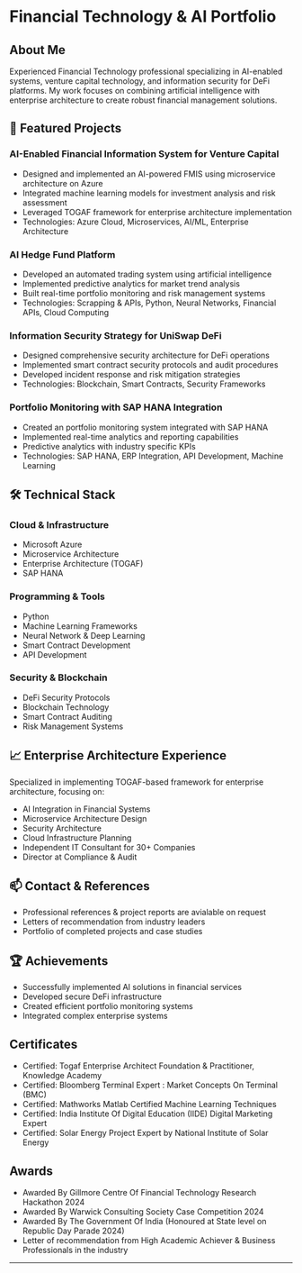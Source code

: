# Financial Technology & AI Portfolio

## About Me
Experienced Financial Technology professional specializing in AI-enabled systems, venture capital technology, and information security for DeFi platforms. My work focuses on combining artificial intelligence with enterprise architecture to create robust financial management solutions.

## 🚀 Featured Projects

### AI-Enabled Financial Information System for Venture Capital
- Designed and implemented an AI-powered FMIS using microservice architecture on Azure
- Integrated machine learning models for investment analysis and risk assessment
- Leveraged TOGAF framework for enterprise architecture implementation
- Technologies: Azure Cloud, Microservices, AI/ML, Enterprise Architecture

### AI Hedge Fund Platform
- Developed an automated trading system using artificial intelligence
- Implemented predictive analytics for market trend analysis
- Built real-time portfolio monitoring and risk management systems
- Technologies: Scrapping & APIs, Python, Neural Networks, Financial APIs, Cloud Computing

### Information Security Strategy for UniSwap DeFi
- Designed comprehensive security architecture for DeFi operations
- Implemented smart contract security protocols and audit procedures
- Developed incident response and risk mitigation strategies
- Technologies: Blockchain, Smart Contracts, Security Frameworks

### Portfolio Monitoring with SAP HANA Integration
- Created an portfolio monitoring system integrated with SAP HANA
- Implemented real-time analytics and reporting capabilities
- Predictive analytics with industry specific KPIs
- Technologies: SAP HANA, ERP Integration, API Development, Machine Learning

## 🛠️ Technical Stack

### Cloud & Infrastructure
- Microsoft Azure
- Microservice Architecture
- Enterprise Architecture (TOGAF)
- SAP HANA

### Programming & Tools
- Python
- Machine Learning Frameworks
- Neural Network & Deep Learning
- Smart Contract Development
- API Development

### Security & Blockchain
- DeFi Security Protocols
- Blockchain Technology
- Smart Contract Auditing
- Risk Management Systems

## 📈 Enterprise Architecture Experience
Specialized in implementing TOGAF-based framework for enterprise architecture, focusing on:
- AI Integration in Financial Systems
- Microservice Architecture Design
- Security Architecture
- Cloud Infrastructure Planning
- Independent IT Consultant for 30+ Companies
- Director at Compliance & Audit

## 📫 Contact & References
- Professional references & project reports are avialable on request
- Letters of recommendation from industry leaders
- Portfolio of completed projects and case studies

## 🏆 Achievements
- Successfully implemented AI solutions in financial services
- Developed secure DeFi infrastructure
- Created efficient portfolio monitoring systems
- Integrated complex enterprise systems

## Certificates
- Certified: Togaf Enterprise Architect Foundation & Practitioner, Knowledge Academy 
- Certified: Bloomberg Terminal Expert : Market Concepts On Terminal (BMC)
- Certified: Mathworks Matlab Certified Machine Learning Techniques
- Certified: India Institute Of Digital Education (IIDE) Digital Marketing Expert
- Certified: Solar Energy Project Expert by National Institute of Solar Energy

## Awards
- Awarded By Gillmore Centre Of Financial Technology Research Hackathon 2024
- Awarded By Warwick Consulting Society Case Competition 2024
- Awarded By The Government Of India (Honoured at State level on Republic Day Parade 2024)
- Letter of recommendation from High Academic Achiever & Business Professionals in the industry



---
